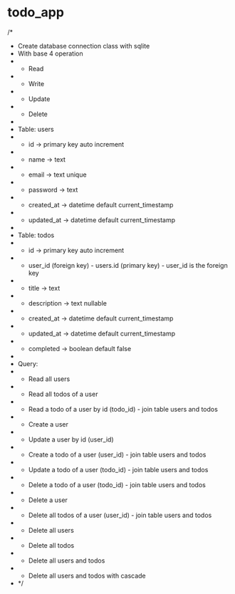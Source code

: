 # todo_app

/*
* Create database connection class with sqlite
* With base 4 operation
* - Read
* - Write
* - Update
* - Delete
*
* Table: users
* - id -> primary key auto increment
* - name -> text
* - email -> text unique
* - password -> text
* - created_at -> datetime default current_timestamp
* - updated_at -> datetime default current_timestamp
*
* Table: todos
* - id -> primary key auto increment
* - user_id (foreign key) - users.id (primary key) - user_id is the foreign key
* - title -> text
* - description -> text nullable
* - created_at -> datetime default current_timestamp
* - updated_at -> datetime default current_timestamp
* - completed -> boolean default false
*
* Query:
* - Read all users
* - Read all todos of a user
* - Read a todo of a user by id (todo_id) - join table users and todos
* - Create a user
* - Update a user by id (user_id)
* - Create a todo of a user (user_id) - join table users and todos
* - Update a todo of a user (todo_id) - join table users and todos
* - Delete a todo of a user (todo_id) - join table users and todos
* - Delete a user
* - Delete all todos of a user (user_id) - join table users and todos
* - Delete all users
* - Delete all todos
* - Delete all users and todos
* - Delete all users and todos with cascade
* */